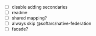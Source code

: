 - [ ] disable adding secondaries
- [ ] readme
- [ ] shared mapping?
- [ ] always skip @softarc/native-federation
- [ ] facade?
